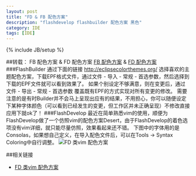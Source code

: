 ```yaml
---
layout: post
title: "FD & FB 配色方案"
description: "flashdevelop flashbuilder 配色方案 黑色"
category: IDE
tags: [IDE]
---
```

{% include JB/setup %}




##转载： FB 配色方案 & FD 配色方案
[FB 配色方案] & [FD 配色方案]
###FlashBuilder
通过下面的链接
http://eclipsecolorthemes.org/ 
选择喜欢的主题配色方案，下载EPF格式文件，通过文件 - 导入 - 常规 - 首选参数，然后选择到下载的EPF文件就可以看到效果了。
如果个别设定不够满意，则在变更后，通过文件 - 导出 - 常规 - 首选参数 覆盖既有EPF的方式实现对所有变更的修改。
需要注意的是有时Builder并不会马上呈现出应有的结果，不用担心，你可以随便设定下某种字体颜色（可以看到已经发生的变更，但工作区并未正确呈现）不修改直接应用下就ok了！
###FlashDevelop
最近在简单熟悉vim的使用，顺便为FlashDevelop做了一个仿照vim的配色方案Desert，由于FlashDevelop的着色选项没有vim详细，就只能尽量仿照，效果看起来还不错。
下图中的字体用的是Consolas，如果想自己定义，在导入配色文件后，可以在Tools -> Syntax Coloring中自行调整。
<img src="http://junnan.org/blog/wp-content/uploads/2011/02/3553003727.png" alt="FD 类vim 配色方案" />

##相关链接

- <a href="/assets/download/desert.zip"> FD 类vim 配色方案  </a>

 
  [FB 配色方案]: http://blog.sina.com.cn/s/blog_a2aa45910101b1l1.html
  [FD 配色方案]: http://oldblog.junnan.org/1320
  
